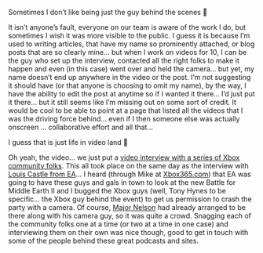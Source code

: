 Sometimes I don&#8217;t like being just the guy behind the scenes 🙂

It isn&#8217;t anyone&#8217;s fault, everyone on our team is aware of the work I do, but sometimes I wish it was more visible to the public. I guess it is because I&#8217;m used to writing articles, that have my name so prominently attached, or blog posts that are so clearly mine&#8230; but when I work on videos for 10, I can be the guy who set up the interview, contacted all the right folks to make it happen and even (in this case) went over and held the camera&#8230; but yet, my name doesn&#8217;t end up anywhere in the video or the post. I&#8217;m not suggesting it should have (or that anyone is choosing to omit my name), by the way, I have the ability to edit the post at anytime so if I wanted it there&#8230; I&#8217;d just put it there&#8230; but it still seems like I&#8217;m missing out on some sort of credit. It would be cool to be able to point at a page that listed all the videos that I was the driving force behind&#8230; even if I then someone else was actually onscreen &#8230; collaborative effort and all that&#8230;

I guess that is just life in video land 🙂

Oh yeah, the video&#8230; we just put a <a href="http://on10.net/Blogs/TheShow/3722/" target="_blank" class="broken_link">video interview with a series of Xbox community folks</a>. This all took place on the same day as the interview with <a href="http://on10.net/Blogs/TheShow/3663/" target="_blank" class="broken_link">Louis Castle from EA</a>&#8230; I heard (through Mike at <a href="http://www.xbox365.com" target="_blank">Xbox365.com</a>) that EA was going to have these guys and gals in town to look at the new Battle for Middle Earth II and I bugged the Xbox guys (well, Tony Hynes to be specific&#8230; the Xbox guy behind the event) to get us permission to crash the party with a camera. Of course, <a href="http://www.majornelson.com/archive/2006/06/30/See-some-of-the-Xbox-Community.aspx" target="_blank" class="broken_link">Major Nelson</a> had already arranged to be there along with his camera guy, so it was quite a crowd. Snagging each of the community folks one at a time (or two at a time in one case) and interviewing them on their own was nice though, good to get in touch with some of the people behind these great podcasts and sites.